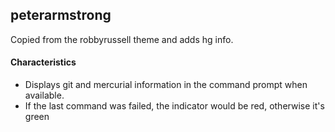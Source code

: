 ## peterarmstrong
Copied from the robbyrussell theme and adds hg info.

#### Characteristics

* Displays git and mercurial information in the command prompt when available.
* If the last command was failed, the indicator would be red, otherwise it's green
